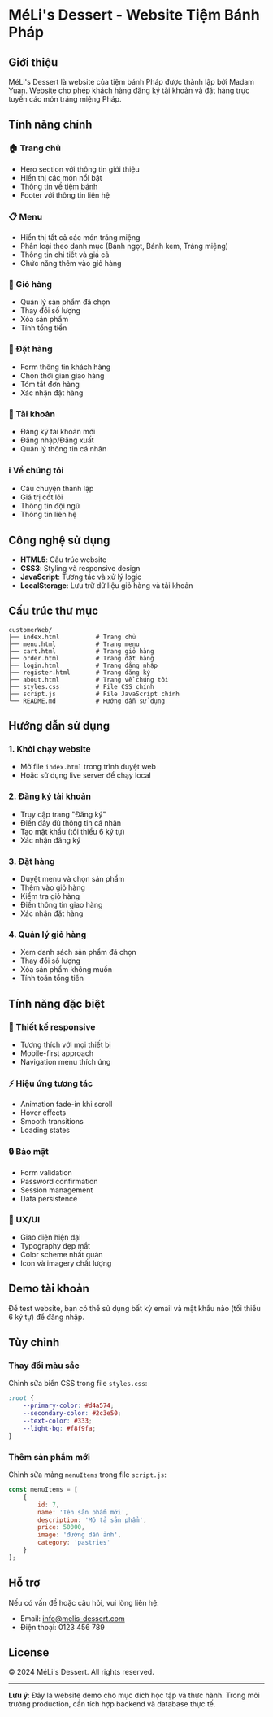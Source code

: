 # MéLi's Dessert - Website Tiệm Bánh Pháp

## Giới thiệu

MéLi's Dessert là website của tiệm bánh Pháp được thành lập bởi Madam Yuan. Website cho phép khách hàng đăng ký tài khoản và đặt hàng trực tuyến các món tráng miệng Pháp.

## Tính năng chính

### 🏠 Trang chủ
- Hero section với thông tin giới thiệu
- Hiển thị các món nổi bật
- Thông tin về tiệm bánh
- Footer với thông tin liên hệ

### 📋 Menu
- Hiển thị tất cả các món tráng miệng
- Phân loại theo danh mục (Bánh ngọt, Bánh kem, Tráng miệng)
- Thông tin chi tiết và giá cả
- Chức năng thêm vào giỏ hàng

### 🛒 Giỏ hàng
- Quản lý sản phẩm đã chọn
- Thay đổi số lượng
- Xóa sản phẩm
- Tính tổng tiền

### 📝 Đặt hàng
- Form thông tin khách hàng
- Chọn thời gian giao hàng
- Tóm tắt đơn hàng
- Xác nhận đặt hàng

### 👤 Tài khoản
- Đăng ký tài khoản mới
- Đăng nhập/Đăng xuất
- Quản lý thông tin cá nhân

### ℹ️ Về chúng tôi
- Câu chuyện thành lập
- Giá trị cốt lõi
- Thông tin đội ngũ
- Thông tin liên hệ

## Công nghệ sử dụng

- **HTML5**: Cấu trúc website
- **CSS3**: Styling và responsive design
- **JavaScript**: Tương tác và xử lý logic
- **LocalStorage**: Lưu trữ dữ liệu giỏ hàng và tài khoản

## Cấu trúc thư mục

```
customerWeb/
├── index.html          # Trang chủ
├── menu.html           # Trang menu
├── cart.html           # Trang giỏ hàng
├── order.html          # Trang đặt hàng
├── login.html          # Trang đăng nhập
├── register.html       # Trang đăng ký
├── about.html          # Trang về chúng tôi
├── styles.css          # File CSS chính
├── script.js           # File JavaScript chính
└── README.md           # Hướng dẫn sử dụng
```

## Hướng dẫn sử dụng

### 1. Khởi chạy website
- Mở file `index.html` trong trình duyệt web
- Hoặc sử dụng live server để chạy local

### 2. Đăng ký tài khoản
- Truy cập trang "Đăng ký"
- Điền đầy đủ thông tin cá nhân
- Tạo mật khẩu (tối thiểu 6 ký tự)
- Xác nhận đăng ký

### 3. Đặt hàng
- Duyệt menu và chọn sản phẩm
- Thêm vào giỏ hàng
- Kiểm tra giỏ hàng
- Điền thông tin giao hàng
- Xác nhận đặt hàng

### 4. Quản lý giỏ hàng
- Xem danh sách sản phẩm đã chọn
- Thay đổi số lượng
- Xóa sản phẩm không muốn
- Tính toán tổng tiền

## Tính năng đặc biệt

### 🎨 Thiết kế responsive
- Tương thích với mọi thiết bị
- Mobile-first approach
- Navigation menu thích ứng

### ⚡ Hiệu ứng tương tác
- Animation fade-in khi scroll
- Hover effects
- Smooth transitions
- Loading states

### 🔒 Bảo mật
- Form validation
- Password confirmation
- Session management
- Data persistence

### 📱 UX/UI
- Giao diện hiện đại
- Typography đẹp mắt
- Color scheme nhất quán
- Icon và imagery chất lượng

## Demo tài khoản

Để test website, bạn có thể sử dụng bất kỳ email và mật khẩu nào (tối thiểu 6 ký tự) để đăng nhập.

## Tùy chỉnh

### Thay đổi màu sắc
Chỉnh sửa biến CSS trong file `styles.css`:
```css
:root {
    --primary-color: #d4a574;
    --secondary-color: #2c3e50;
    --text-color: #333;
    --light-bg: #f8f9fa;
}
```

### Thêm sản phẩm mới
Chỉnh sửa mảng `menuItems` trong file `script.js`:
```javascript
const menuItems = [
    {
        id: 7,
        name: 'Tên sản phẩm mới',
        description: 'Mô tả sản phẩm',
        price: 50000,
        image: 'đường dẫn ảnh',
        category: 'pastries'
    }
];
```

## Hỗ trợ

Nếu có vấn đề hoặc câu hỏi, vui lòng liên hệ:
- Email: info@melis-dessert.com
- Điện thoại: 0123 456 789

## License

© 2024 MéLi's Dessert. All rights reserved.

---

**Lưu ý**: Đây là website demo cho mục đích học tập và thực hành. Trong môi trường production, cần tích hợp backend và database thực tế.
